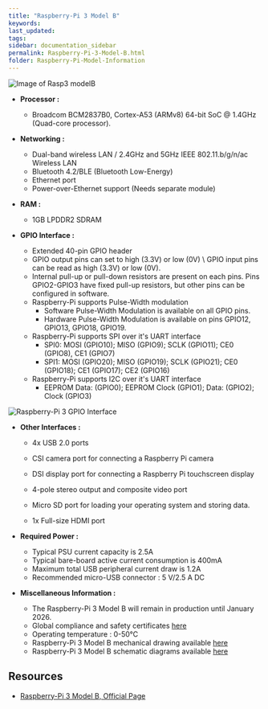 ```yaml
---
title: "Raspberry-Pi 3 Model B"
keywords: 
last_updated: 
tags: 
sidebar: documentation_sidebar
permalink: Raspberry-Pi-3-Model-B.html
folder: Raspberry-Pi-Model-Information
---
```



![Image of Rasp3 modelB](https://images-na.ssl-images-amazon.com/images/I/71EPckcD8ZL._AC_SL1244_.jpg)

- **Processor :** 

  - Broadcom BCM2837B0, Cortex-A53 (ARMv8) 64-bit SoC @ 1.4GHz (Quad-core processor).
  
  
  
- **Networking :**

  - Dual-band wireless LAN / 2.4GHz and 5GHz IEEE 802.11.b/g/n/ac Wireless LAN
  - Bluetooth 4.2/BLE (Bluetooth Low-Energy)
  - Ethernet port
  - Power-over-Ethernet support (Needs separate module)

  

- **RAM :** 

  - 1GB LPDDR2 SDRAM

  

- **GPIO Interface :** 

  - Extended 40-pin GPIO header
  - GPIO output pins can set to high (3.3V) or low (0V) \ GPIO input pins can be read as high (3.3V) or low (0V).
  - Internal pull-up or pull-down resistors are present on each pins. Pins GPIO2-GPIO3 have fixed pull-up resistors, but other pins can be configured in software.
  - Raspberry-Pi supports Pulse-Width modulation
    - Software Pulse-Width Modulation is available on all GPIO pins.
    - Hardware Pulse-Width Modulation is available on pins GPIO12, GPIO13, GPIO18, GPIO19.
  - Raspberry-Pi supports SPI over it's UART interface
    - SPI0: MOSI (GPIO10); MISO (GPIO9); SCLK (GPIO11); CE0 (GPIO8), CE1 (GPIO7)
    - SPI1: MOSI (GPIO20); MISO (GPIO19); SCLK (GPIO21); CE0 (GPIO18); CE1 (GPIO17); CE2 (GPIO16)
  - Raspberry-Pi supports I2C over it's UART interface
    - EEPROM Data: (GPIO0); EEPROM Clock (GPIO1); Data: (GPIO2); Clock (GPIO3)

  


![Raspberry-Pi 3 GPIO Interface](https://www.raspberrypi.org/documentation/usage/gpio/images/gpiozero-pinout.png)



- **Other Interfaces :**
    - 4x USB 2.0 ports

    - CSI camera port for connecting a Raspberry Pi camera

    - DSI display port for connecting a Raspberry Pi touchscreen display

    - 4-pole stereo output and composite video port

    - Micro SD port for loading your operating system and storing data.

    - 1x Full-size HDMI port

  

- **Required Power :** 

  - Typical PSU current capacity is 2.5A
  - Typical bare-board active current consumption is 400mA
  - Maximum total USB peripheral current draw is 1.2A
  - Recommended micro-USB connector : 5 V/2.5 A DC



- **Miscellaneous Information :**
  - The Raspberry-Pi 3 Model B will remain in production until January 2026.
  - Global compliance and safety certificates [here](https://www.raspberrypi.org/documentation/hardware/raspberrypi/conformity.md)
  - Operating temperature : 0-50°C
  - Raspberry-Pi 3 Model B mechanical drawing available [here](https://github.com/raspberrypi/documentation/raw/master/hardware/raspberrypi/mechanical/rpi_MECH_3bplus.pdf)
  - Raspberry-Pi 3 Model B schematic diagrams available [here](https://www.raspberrypi.org/documentation/hardware/raspberrypi/schematics/rpi_SCH_3bplus_1p0_reduced.pdf)



## Resources

- [Raspberry-Pi 3 Model B, Official Page](https://www.raspberrypi.org/products/raspberry-pi-3-model-b-plus/)